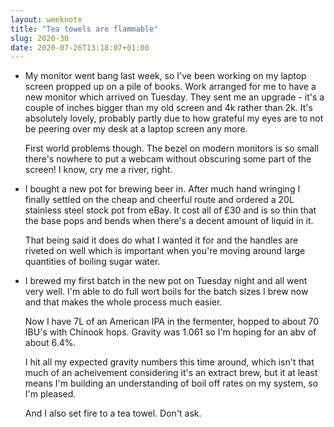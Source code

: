 ```yaml
---
layout: weeknote
title: "Tea towels are flammable"
slug: 2020-30
date: 2020-07-26T13:18:07+01:00
---
```


- My monitor went bang last week, so I've been working on my laptop screen
  propped up on a pile of books. Work arranged for me to have a new monitor
  which arrived on Tuesday. They sent me an upgrade - it's a couple of inches
  bigger than my old screen and 4k rather than 2k. It's absolutely lovely,
  probably partly due to how grateful my eyes are to not be peering over my desk
  at a laptop screen any more.

  First world problems though. The bezel on modern monitors is so small there's
  nowhere to put a webcam without obscuring some part of the screen! I know, cry
  me a river, right.

- I bought a new pot for brewing beer in. After much hand wringing I finally
  settled on the cheap and cheerful route and ordered a 20L stainless steel
  stock pot from eBay. It cost all of £30 and is so thin that the base pops and
  bends when there's a decent amount of liquid in it.

  That being said it does do what I wanted it for and the handles are riveted on
  well which is important when you're moving around large quantities of boiling
  sugar water.

- I brewed my first batch in the new pot on Tuesday night and all went very
  well. I'm able to do full wort boils for the batch sizes I brew now and that
  makes the whole process much easier.

  Now I have 7L of an American IPA in the fermenter, hopped to about 70 IBU's
  with Chinook hops. Gravity was 1.061 so I'm hoping for an abv of about 6.4%.

  I hit all my expected gravity numbers this time around, which isn't that much
  of an acheivement considering it's an extract brew, but it at least means I'm
  building an understanding of boil off rates on my system, so I'm pleased.

  And I also set fire to a tea towel. Don't ask.
